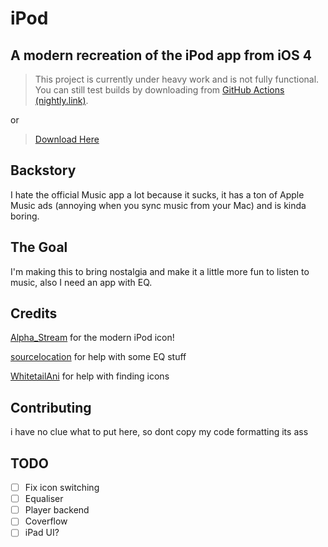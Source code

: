 # iPod
## A modern recreation of the iPod app from iOS 4

> This project is currently under heavy work and is not fully functional. You can still test builds by downloading from [GitHub Actions (nightly.link)](https://nightly.link/llsc12/iPod/workflows/build/main/iPod).

or

> [Download Here](https://nightly.link/llsc12/iPod/workflows/build/main/iPod.zip)

## Backstory
I hate the official Music app a lot because it sucks, it has a ton of Apple Music ads (annoying when you sync music from your Mac) and is kinda boring.

## The Goal
I'm making this to bring nostalgia and make it a little more fun to listen to music, also I need an app with EQ. 

## Credits
[Alpha_Stream](https://twitter.com/@Kutarin_) for the modern iPod icon!

[sourcelocation](https://github.com/sourcelocation) for help with some EQ stuff

[WhitetailAni](https://github.com/RealKGB) for help with finding icons

## Contributing

i have no clue what to put here, so dont copy my code formatting its ass

## TODO
- [ ] Fix icon switching
- [ ] Equaliser
- [ ] Player backend
- [ ] Coverflow
- [ ] iPad UI?
